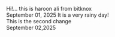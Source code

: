 Hi!... this is haroon ali from bitknox 
<br>
September 01, 2025
It is a very rainy day!
<br>
This is the second change
<br>
September 02,2025
